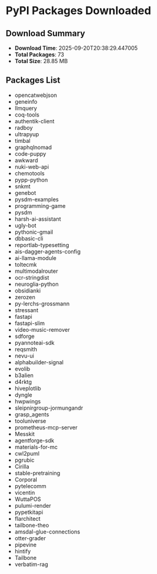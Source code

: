 # PyPI Packages Downloaded

## Download Summary
- **Download Time**: 2025-09-20T20:38:29.447005
- **Total Packages**: 73
- **Total Size**: 28.85 MB

## Packages List
- opencatwebjson
- geneinfo
- llmquery
- coq-tools
- authentik-client
- radboy
- ultrapyup
- timbal
- graphqlnomad
- code-puppy
- awkward
- nuki-web-api
- chemotools
- pypp-python
- snkmt
- genebot
- pysdm-examples
- programming-game
- pysdm
- harsh-ai-assistant
- ugly-bot
- pythonic-gmail
- dbbasic-cli
- reportlab-typesetting
- ais-dagger-agents-config
- ai-llama-module
- toltecmk
- multimodalrouter
- ocr-stringdist
- neuroglia-python
- obsidianki
- zerozen
- py-lerchs-grossmann
- stressant
- fastapi
- fastapi-slim
- video-music-remover
- sdforge
- pyannoteai-sdk
- reqsmith
- nevu-ui
- alphabuilder-signal
- evolib
- b3alien
- d4rktg
- hiveplotlib
- dyngle
- hwpwings
- sleipnirgroup-jormungandr
- grasp_agents
- tooluniverse
- prometheus-mcp-server
- Messkit
- agentforge-sdk
- materials-for-mc
- cwl2puml
- pgrubic
- Cirilla
- stable-pretraining
- Corporal
- pytelecomm
- vicentin
- WuttaPOS
- pulumi-render
- pypetkitapi
- flarchitect
- tailbone-theo
- amsdal-glue-connections
- otter-grader
- pipevine
- hintify
- Tailbone
- verbatim-rag
